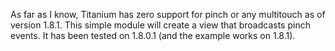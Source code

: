 As far as I know, Titanium has zero support for pinch or any multitouch as of version 1.8.1.  This simple module will create a view that broadcasts pinch events.  It has been tested on 1.8.0.1 (and the example works on 1.8.1).